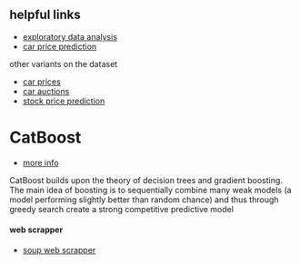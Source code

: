## helpful links
- [exploratory data analysis](https://www.zenrows.com/blog/exploratory-data-analysis-in-python#visualizing-car-makes)  
- [car price prediction](https://www.zenrows.com/blog/car-price-prediction-in-python#estimate-car-price)

other variants on the dataset
- [car prices](https://www.kaggle.com/code/greengamma/car-prices-3-different-models#Let's-evaluate-the-results) 
- [car auctions](https://www.kaggle.com/code/gsdeepakkumar/car-auctions-what-influences-the-selling-price)  
- [stock price prediction](https://www.askpython.com/python/examples/stock-price-prediction-python)

# CatBoost
- [more info](https://towardsdatascience.com/catboost-regression-in-6-minutes-3487f3e5b329)

CatBoost builds upon the theory of decision trees and gradient boosting.
The main idea of boosting is to sequentially combine many weak models (a model performing slightly better than 
random chance) and thus through greedy search create a strong competitive predictive model

#### web scrapper
- [soup web scrapper](https://realpython.com/beautiful-soup-web-scraper-python/)